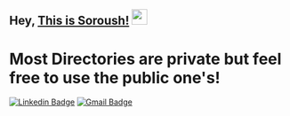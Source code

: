 ## Hey, [This is Soroush!](https://www.linkedin.com/in/thisissoroush/)  <img src="https://media.giphy.com/media/hvRJCLFzcasrR4ia7z/giphy.gif" width="28px" height="28px">

<h1>Most Directories are private but feel free to use the public one's!</h1> 


[![Linkedin Badge](https://img.shields.io/badge/-thisissoroush-blue?style=flat-square&logo=Linkedin&logoColor=white&link=https://www.linkedin.com/in/thisissoroush)](https://www.linkedin.com/in/thisissoroush) 
[![Gmail Badge](https://img.shields.io/badge/-nasiri.sr@gmail.com-c14438?style=flat-square&logo=Gmail&logoColor=white&link=mailto:nasiri.sr@gmail.com)](mailto:nasiri.sr@gmail.com) 


 
